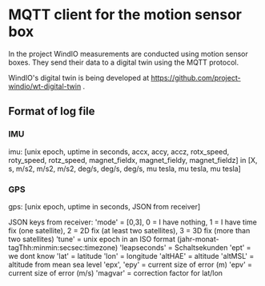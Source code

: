 # MQTT client for the motion sensor box

In the project WindIO measurements are conducted using motion sensor boxes. They send their data to a digital twin using the MQTT protocol.

WindIO's digital twin is being developed at https://github.com/project-windio/wt-digital-twin .

## Format of log file
### IMU
imu: [unix epoch, uptime in seconds, accx, accy, accz, rotx_speed, roty_speed, rotz_speed, magnet_fieldx, magnet_fieldy, magnet_fieldz]
in [X, s, m/s2, m/s2, m/s2, deg/s, deg/s, deg/s, mu tesla, mu tesla, mu tesla]


### GPS
gps: [unix epoch, uptime in seconds, JSON from receiver]

JSON keys from receiver: 
'mode' = [0,3], 0 = I have nothing, 1 = I have time fix (one satellite), 2 = 2D fix (at least two satellites), 3 = 3D fix (more than two satellites)
'tune' = unix epoch in an ISO format (jahr-monat-tagThh:minmin:secsec:timezone)
'leapseconds' = Schaltsekunden
'ept' = we dont know
'lat' = latitude
'lon' = longitude
'altHAE' = altitude
'altMSL' = altitude from mean sea level
'epx', 'epy' = current size of error (m)
'epv' = current size of error (m/s)
'magvar' = correction factor for lat/lon
